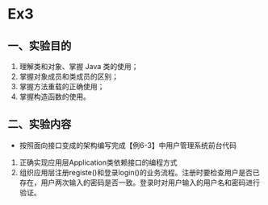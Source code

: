 # Ex3

## 一、实验目的

1. 理解类和对象、掌握 Java 类的使用；
2. 掌握对象成员和类成员的区别；
3. 掌握方法重载的正确使用；
4. 掌握构造函数的使用。

## 二、实验内容

- 按照面向接口变成的架构编写完成【例6-3】中用户管理系统前台代码

1. 正确实现应用层Application类依赖接口的编程方式
2. 组织应用层注册registe()和登录login()的业务流程。注册时要检查用户是否已存在，用户两次输入的密码是否一致。登录时对用户输入的用户名和密码进行验证。